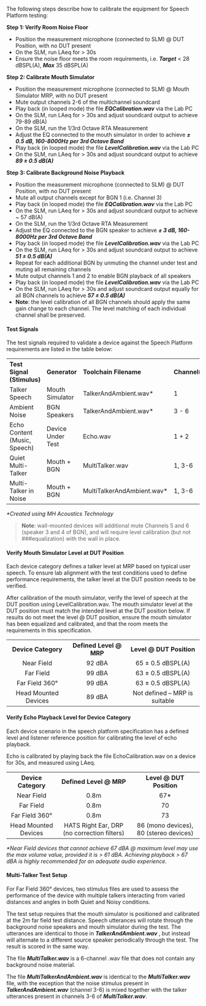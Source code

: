 The following steps describe how to calibrate the equipment for Speech Platform testing:

**Step 1: Verify Room Noise Floor**
* Position the measurement microphone (connected to SLM) @ DUT Position, with no DUT present
* On the SLM, run LAeq for > 30s
* Ensure the noise floor meets the room requirements, i.e. ***Target*** < 28 dBSPL(A), ***Max*** 35 dBSPL(A)

**Step 2: Calibrate Mouth Simulator**
* Position the measurement microphone (connected to SLM) @ Mouth Simulator MRP, with no DUT present
* Mute output channels 2-6 of the multichannel soundcard
* Play back (in looped mode) the file ***EQCalibration.wav*** via the Lab PC
* On the SLM, run LAeq for > 30s and adjust soundcard output to achieve 79-89 dB(A)
* On the SLM, run the 1/3rd Octave RTA Measurement
* Adjust the EQ connected to the mouth simulator in order to achieve ***± 0.5 dB, 160-8000Hz per 3rd Octave Band***
* Play back (in looped mode) the file ***LevelCalibration.wav*** via the Lab PC
* On the SLM, run LAeq for > 30s and adjust soundcard output to achieve ***89 ± 0.5 dB(A)*** 

**Step 3: Calibrate Background Noise Playback**
* Position the measurement microphone (connected to SLM) @ DUT Position, with no DUT present
* Mute all output channels except for BGN 1 (i.e. Channel 3)
* Play back (in looped mode) the file ***EQCalibration.wav*** via the Lab PC
* On the SLM, run LAeq for > 30s and adjust soundcard output to achieve ~ 57 dB(A)
* On the SLM, run the 1/3rd Octave RTA Measurement
* Adjust the EQ connected to the BGN speaker to achieve ***± 3 dB, 160-8000Hz per 3rd Octave Band***
* Play back (in looped mode) the file ***LevelCalibration.wav*** via the Lab PC
* On the SLM, run LAeq for > 30s and adjust soundcard output to achieve ***51 ± 0.5 dB(A)***
* Repeat for each additional BGN by unmuting the channel under test and muting all remaining channels
* Mute output channels 1 and 2 to enable BGN playback of all speakers
* Play back (in looped mode) the file ***LevelCalibration.wav*** via the Lab PC
* On the SLM, run LAeq for > 30s and adjust soundcard output equally for all BGN channels to achieve ***57 ± 0.5 dB(A)***
* **Note**: the level calibration of all BGN channels should apply the same gain change to each channel.  The level matching of each individual channel shall be preserved.

#### Test Signals
The test signals required to validate a device against the Speech Platform requirements are listed in the table below:

<table>
<tr>
<th align="left">Test Signal (Stimulus)</th>
<th align="left">Generator</th>
<th align="left">Toolchain Filename</th>
<th align="left">Channel(s)</th>
</tr>

<tr>
<td>Talker Speech</td>
<td>Mouth Simulator</td>
<td>TalkerAndAmbient.wav*</td>
<td>1</td>
</tr>

<tr>
<td>Ambient Noise</td>
<td>BGN Speakers</td>
<td>TalkerAndAmbient.wav*</td>
<td>3 - 6</td>
</tr>

<tr>
<td>Echo Content (Music, Speech)</td>
<td>Device Under Test</td>
<td>Echo.wav</td>
<td>1 + 2</td>
</tr>

<tr>
<td>Quiet Multi-Talker</td>
<td>Mouth + BGN</td>
<td>MultiTalker.wav</td>
<td>1, 3-6</td>
</tr>

<tr>
<td>Multi-Talker in Noise</td>
<td>Mouth + BGN</td>
<td>MultiTalkerAndAmbient.wav*</td>
<td>1, 3-6</td>
</tr>
</table>
<i>*Created using MH Acoustics Technology</i>

> **Note**: wall-mounted devices will additional mute Channels 5 and 6 (speaker 3 and 4 of BGN), and will require level calibration (but not ###equalization) with the wall in place.

#### Verify Mouth Simulator Level at DUT Position
Each device category defines a talker level at MRP based on typical user speech.  To ensure lab alignment with the test conditions used to define performance requirements, the talker level at the DUT position needs to be verified.
 
After calibration of the mouth simulator, verify the level of speech at the DUT position using LevelCalibration.wav.  The mouth simulator level at the DUT position must match the intended level at the DUT position below.  If results do not meet the level @ DUT position, ensure the mouth simulator has been equalized and calibrated, and that the room meets the requirements in this specification.

<table>
<tr>
<th>Device Category</th>
<th>Defined Level @ MRP</th>
<th>Level @ DUT Position</th>
</tr>

<tr>
<td align ="center">Near Field</td>
<td align ="center">92 dBA</td>
<td align ="center">65 ± 0.5 dBSPL(A)</td>
</tr>

<tr>
<td align ="center">Far Field</td>
<td align ="center">99 dBA</td>
<td align ="center">63 ± 0.5 dBSPL(A)</td>
</tr>

<tr>
<td align ="center">Far Field 360°</td>
<td align ="center">99 dBA</td>
<td align ="center">63 ± 0.5 dBSPL(A)</td>
</tr>

<tr>
<td align ="center">Head Mounted Devices</td>
<td align ="center">89 dBA</td>
<td align ="center">Not defined – MRP is suitable</td>
</tr>
</table>

#### Verify Echo Playback Level for Device Category
Each device scenario in the speech platform specification has a defined level and listener reference position for calibrating the level of echo playback.

Echo is calibrated by playing back the file EchoCalibration.wav on a device for 30s, and measured using LAeq.
<table>
<tr>
<th>Device Category</th>
<th>Defined Level @ MRP</th>
<th>Level @ DUT Position</th>
</tr>

<tr>
<td align ="center">Near Field</td>
<td align ="center">0.8m</td>
<td align ="center">67*</td>
</tr>

<tr>
<td align ="center">Far Field</td>
<td align ="center">0.8m</td>
<td align ="center">70</td>
</tr>

<tr>
<td align ="center">Far Field 360°</td>
<td align ="center">0.8m</td>
<td align ="center">73</td>
</tr>

<tr>
<td align ="center">Head Mounted Devices</td>
<td align ="center">HATS Right Ear, DRP (no correction filters)</td>
<td align ="center">86 (mono devices), 80 (stereo devices)</td>
</tr>
</table>
<i>*Near Field devices that cannot achieve 67 dBA @ maximum level may use the max volume value, provided it is > 61 dBA.  Achieving playback > 67 dBA is highly recommended for an adequate audio experience.</i>

#### Multi-Talker Test Setup
For Far Field 360° devices, two stimulus files are used to assess the performance of the device with multiple talkers interacting from varied distances and angles in both Quiet and Noisy conditions.

The test setup requires that the mouth simulator is positioned and calibrated at the 2m far field test distance.  Speech utterances will rotate through the background noise speakers and mouth simulator during the test.  The utterances are identical to those in ***TalkerAndAmbient.wav*** , but instead will alternate to a different source speaker periodically through the test.  The result is scored in the same way.

The file ***MultiTalker.wav*** is a 6-channel .wav file that does not contain any background noise material.

The file ***MultiTalkerAndAmbient.wav*** is identical to the ***MultiTalker.wav*** file, with the exception that the noise stimulus present in ***TalkerAndAmbient.wav*** (channel 3-6) is mixed together with the talker utterances present in channels 3-6 of ***MultiTalker.wav***.





